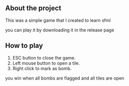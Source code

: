 ## About the project
This was a simple game that I created to learn sfml

you can play it by downloading it in the release page

## How to play
1. ESC button to close the game.
2. Left mouse button to open a tile.
3. Right click to mark as bomb.

you win when all bombs are flagged and all tiles are open
